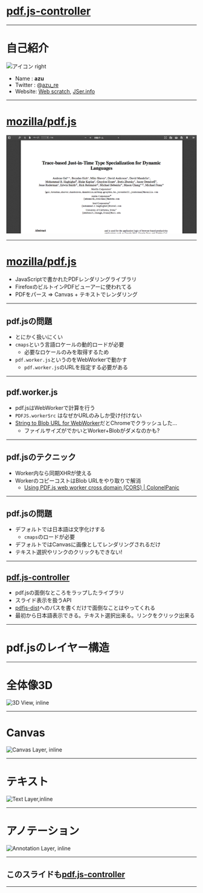 # [pdf.js-controller](https://github.com/azu/pdf.js-controller "pdf.js-controller")


-----

# 自己紹介

![アイコン right](https://github.com/azu.png)

- Name : **azu**
- Twitter : @[azu_re](https://twitter.com/azu_re)
- Website: [Web scratch], [JSer.info]

[Web scratch]: http://efcl.info/ "Web scratch"
[JSer.info]: http://jser.info/ "JSer.info"

----

# [mozilla/pdf.js](https://github.com/mozilla/pdf.js "mozilla/pdf.js")

 ![pdf inline](img/pdf.js.png)


----

# [mozilla/pdf.js](https://github.com/mozilla/pdf.js "mozilla/pdf.js")

- JavaScriptで書かれたPDFレンダリングライブラリ
- FirefoxのビルトインPDFビューアーに使われてる
- PDFをパース => Canvas + テキストでレンダリング

-----

## pdf.jsの問題

- とにかく扱いにくい
- `cmaps`という言語ロケールの動的ロードが必要
	- 必要なロケールのみを取得するため
- `pdf.worker.js`というのをWebWorkerで動かす
	- `pdf.worker.js`のURLを指定する必要がある


-----

## pdf.worker.js

- pdf.jsはWebWorkerで計算を行う
- `PDFJS.workerSrc` はなぜかURLのみしか受け付けない
- [String to Blob URL for WebWorker](https://gist.github.com/azu/1949d61a57d0eb896f2a "String to Blob URL for WebWorker")だとChromeでクラッシュした…
	- ファイルサイズがでかいとWorker+Blobがダメなのかも?

-----



## pdf.jsのテクニック

- Worker内なら同期XHRが使える
- WorkerのコピーコストはBlob URLをやり取りで解消
	- [Using PDF.js web worker cross domain (CORS) | ColonelPanic](http://colonelpanic.net/2014/08/using-pdf-js-web-worker-cross-domain-cors/ "Using PDF.js web worker cross domain (CORS) | ColonelPanic")

------


## pdf.jsの問題

- デフォルトでは日本語は文字化けする
	- `cmaps`のロードが必要
- デフォルトではCanvasに画像としてレンダリングされるだけ
- テキスト選択やリンクのクリックもできない!


-----



## [pdf.js-controller](https://github.com/azu/pdf.js-controller "pdf.js-controller")

- pdf.jsの面倒なところをラップしたライブラリ
- スライド表示を扱うAPI
- [pdfjs-dist](https://www.npmjs.com/package/pdfjs-dist "pdfjs-dist")へのパスを書くだけで面倒なことはやってくれる
- 最初から日本語表示できる。テキスト選択出来る。リンクをクリック出来る


-----

# pdf.jsのレイヤー構造

-----

# 全体像3D

![3D View, inline](https://monosnap.com/file/IowSnMYNqvBbU3sGCCd3o3U2DlVYnA.png)


----

# Canvas

![Canvas Layer, inline](https://monosnap.com/file/NjFOff5GhvGbB4I1XQKftvznz0bzD1.png)

----

# テキスト


![Text Layer,inline](https://monosnap.com/file/3rjEGpf4jm9phrC3R3oyj9ohjNoSEG.png)


-----

# アノテーション

![Annotation Layer, inline](https://monosnap.com/file/BUFO9rYHuw0gK7UbhooUZ5tNRo7WCd.png)


-----

## このスライドも[pdf.js-controller](https://github.com/azu/pdf.js-controller "pdf.js-controller")


-----
